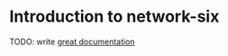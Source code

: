 # Introduction to network-six

TODO: write [great documentation](http://jacobian.org/writing/what-to-write/)
